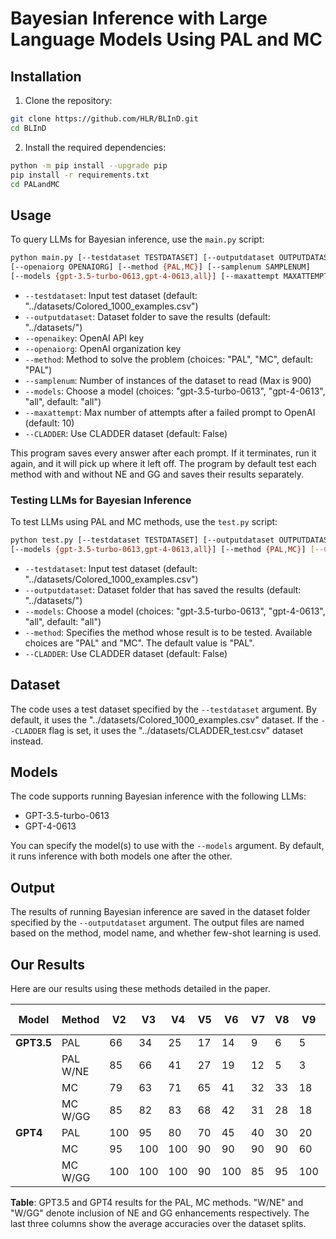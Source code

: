 # Bayesian Inference with Large Language Models Using PAL and MC

## Installation

1. Clone the repository:
```bash
git clone https://github.com/HLR/BLInD.git
cd BLInD
```
2. Install the required dependencies:
```bash
python -m pip install --upgrade pip
pip install -r requirements.txt
cd PALandMC
```

## Usage

To query LLMs for Bayesian inference, use the `main.py` script:
```bash
python main.py [--testdataset TESTDATASET] [--outputdataset OUTPUTDATASET] [--openaikey OPENAIKEY]
[--openaiorg OPENAIORG] [--method {PAL,MC}] [--samplenum SAMPLENUM]
[--models {gpt-3.5-turbo-0613,gpt-4-0613,all}] [--maxattempt MAXATTEMPT] [--CLADDER]
```

- `--testdataset`: Input test dataset (default: "../datasets/Colored_1000_examples.csv")
- `--outputdataset`: Dataset folder to save the results (default: "../datasets/")
- `--openaikey`: OpenAI API key
- `--openaiorg`: OpenAI organization key
- `--method`: Method to solve the problem (choices: "PAL", "MC", default: "PAL")
- `--samplenum`: Number of instances of the dataset to read (Max is 900)
- `--models`: Choose a model (choices: "gpt-3.5-turbo-0613", "gpt-4-0613", "all", default: "all")
- `--maxattempt`: Max number of attempts after a failed prompt to OpenAI (default: 10)
- `--CLADDER`: Use CLADDER dataset (default: False)

This program saves every answer after each prompt. If it terminates, run it again, and it will pick up where it left off. The program by default test each method with and without NE and GG and saves their results separately.

### Testing LLMs for Bayesian Inference


To test LLMs using PAL and MC methods, use the `test.py` script:
```bash
python test.py [--testdataset TESTDATASET] [--outputdataset OUTPUTDATASET]
[--models {gpt-3.5-turbo-0613,gpt-4-0613,all}] [--method {PAL,MC}] [--CLADDER]
```
- `--testdataset`: Input test dataset (default: "../datasets/Colored_1000_examples.csv")
- `--outputdataset`: Dataset folder that has saved the results (default: "../datasets/")
- `--models`: Choose a model (choices: "gpt-3.5-turbo-0613", "gpt-4-0613", "all", default: "all")
- `--method`: Specifies the method whose result is to be tested. Available choices are "PAL" and "MC". The default value is "PAL".
- `--CLADDER`: Use CLADDER dataset (default: False)

## Dataset

The code uses a test dataset specified by the `--testdataset` argument. By default, it uses the "../datasets/Colored_1000_examples.csv" dataset. If the `--CLADDER` flag is set, it uses the "../datasets/CLADDER_test.csv" dataset instead.

## Models

The code supports running Bayesian inference with the following LLMs:
- GPT-3.5-turbo-0613
- GPT-4-0613

You can specify the model(s) to use with the `--models` argument. By default, it runs inference with both models one after the other.

## Output

The results of running Bayesian inference are saved in the dataset folder specified by the `--outputdataset` argument. The output files are named based on the method, model name, and whether few-shot learning is used.

## Our Results

Here are our results using these methods detailed in the paper.

| Model | Method   | V2 | V3 | V4 | V5 | V6 | V7 | V8 | V9 | V10 | V2-5 | V6-10 | V2-10 |
|-------|----------|----|----|----|----|----|----|----|----|-----|------|-------|------|
| **GPT3.5** | PAL       | 66 | 34 | 25 | 17 | 14 | 9  | 6  | 5  | 2   | 35   | 7     | 19   |
|       | PAL W/NE  | 85 | 66 | 41 | 27 | 19 | 12 | 5  | 3  | 6   | 54   | 9     | 29   |
|       | MC        | 79 | 63 | 71 | 65 | 41 | 32 | 33 | 18 | 14  | 69   | 27    | 46   |
|       | MC W/GG   | 85 | 82 | 83 | 68 | 42 | 31 | 28 | 18 | 8   | 79   | 25    | 49   |
| **GPT4**   | PAL       | 100| 95 | 80 | 70 | 45 | 40 | 30 | 20 | 10  | 86   | 29    | 54   |
|       | MC        | 95 | 100| 100| 90 | 90 | 90 | 90 | 60 | 60  | 96   | 78    | 86   |
|       | MC W/GG   | 100| 100| 100| 90 | 100| 85 | 95 | 100| 70  | 97   | 90    | 93   |

**Table**: GPT3.5 and GPT4 results for the PAL, MC methods. "W/NE" and "W/GG" denote inclusion of NE and GG enhancements respectively. The last three columns show the average accuracies over the dataset splits.

